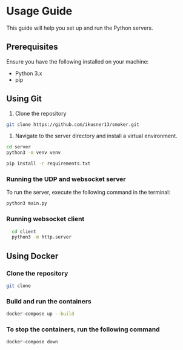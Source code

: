 # Usage Guide

This guide will help you set up and run the Python servers.

## Prerequisites

Ensure you have the following installed on your machine:

- Python 3.x
- pip

## Using Git

1. Clone the repository

```bash
git clone https://github.com/ikusner13/smoker.git
```

1. Navigate to the server directory and install a virtual environment.

```bash
cd server
python3 -m venv venv

pip install -r requirements.txt
```

### Running the UDP and websocket server

To run the server, execute the following command in the terminal:

```bash
python3 main.py
```

### Running websocket client

```bash
  cd client
  python3 -m http.server
```

## Using Docker

### Clone the repository

```bash
git clone
```

### Build and run the containers

```bash
docker-compose up --build
```

### To stop the containers, run the following command

```bash
docker-compose down
```
